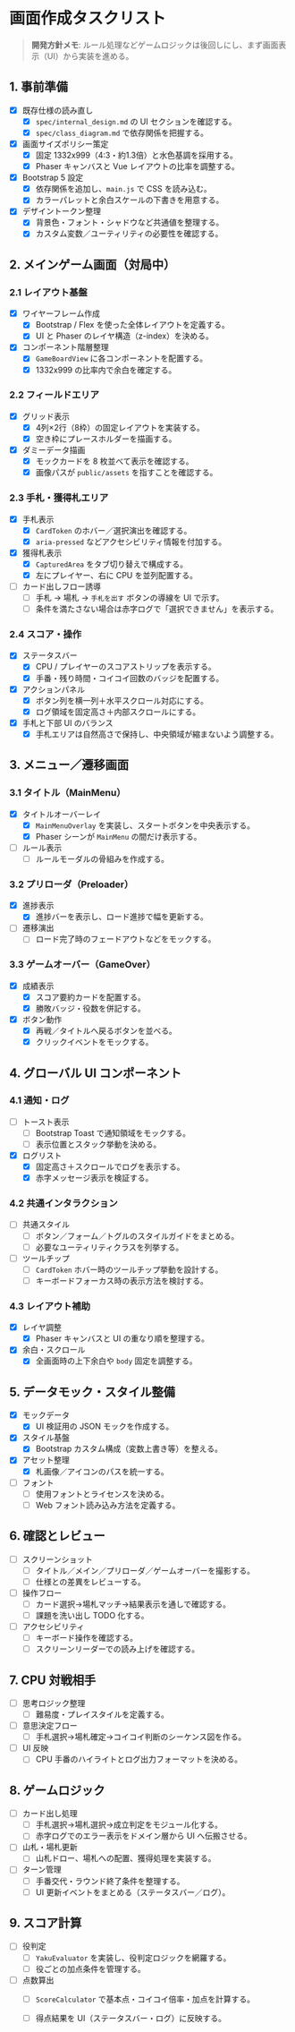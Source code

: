 # 画面作成タスクリスト

> **開発方針メモ**: ルール処理などゲームロジックは後回しにし、まず画面表示（UI）から実装を進める。

## 1. 事前準備
- [x] 既存仕様の読み直し
  - [x] `spec/internal_design.md` の UI セクションを確認する。
  - [x] `spec/class_diagram.md` で依存関係を把握する。
- [x] 画面サイズポリシー策定
  - [x] 固定 1332x999（4:3・約1.3倍）と水色基調を採用する。
  - [x] Phaser キャンバスと Vue レイアウトの比率を調整する。
- [x] Bootstrap 5 設定
  - [x] 依存関係を追加し、`main.js` で CSS を読み込む。
  - [x] カラーパレットと余白スケールの下書きを用意する。
- [x] デザイントークン整理
  - [x] 背景色・フォント・シャドウなど共通値を整理する。
  - [x] カスタム変数／ユーティリティの必要性を確認する。

## 2. メインゲーム画面（対局中）
### 2.1 レイアウト基盤
- [x] ワイヤーフレーム作成
  - [x] Bootstrap / Flex を使った全体レイアウトを定義する。
  - [x] UI と Phaser のレイヤ構造（z-index）を決める。
- [x] コンポーネント階層整理
  - [x] `GameBoardView` に各コンポーネントを配置する。
  - [x] 1332x999 の比率内で余白を確定する。

### 2.2 フィールドエリア
- [x] グリッド表示
  - [x] 4列×2行（8枠）の固定レイアウトを実装する。
  - [x] 空き枠にプレースホルダーを描画する。
- [x] ダミーデータ描画
  - [x] モックカードを 8 枚並べて表示を確認する。
  - [x] 画像パスが `public/assets` を指すことを確認する。

### 2.3 手札・獲得札エリア
- [x] 手札表示
  - [x] `CardToken` のホバー／選択演出を確認する。
  - [x] `aria-pressed` などアクセシビリティ情報を付加する。
- [x] 獲得札表示
  - [x] `CapturedArea` をタブ切り替えで構成する。
  - [x] 左にプレイヤー、右に CPU を並列配置する。
- [ ] カード出しフロー誘導
  - [ ] 手札 → 場札 → `手札を出す` ボタンの導線を UI で示す。
  - [ ] 条件を満たさない場合は赤字ログで「選択できません」を表示する。

### 2.4 スコア・操作
- [x] ステータスバー
  - [x] CPU / プレイヤーのスコアストリップを表示する。
  - [x] 手番・残り時間・コイコイ回数のバッジを配置する。
- [x] アクションパネル
  - [x] ボタン列を横一列＋水平スクロール対応にする。
  - [x] ログ領域を固定高さ＋内部スクロールにする。
- [x] 手札と下部 UI のバランス
  - [x] 手札エリアは自然高さで保持し、中央領域が縮まないよう調整する。

## 3. メニュー／遷移画面
### 3.1 タイトル（MainMenu）
- [x] タイトルオーバーレイ
  - [x] `MainMenuOverlay` を実装し、スタートボタンを中央表示する。
  - [x] Phaser シーンが `MainMenu` の間だけ表示する。
- [ ] ルール表示
  - [ ] ルールモーダルの骨組みを作成する。

### 3.2 プリローダ（Preloader）
- [x] 進捗表示
  - [x] 進捗バーを表示し、ロード進捗で幅を更新する。
- [ ] 遷移演出
  - [ ] ロード完了時のフェードアウトなどをモックする。

### 3.3 ゲームオーバー（GameOver）
- [x] 成績表示
  - [x] スコア要約カードを配置する。
  - [x] 勝敗バッジ・役数を併記する。
- [x] ボタン動作
  - [x] 再戦／タイトルへ戻るボタンを並べる。
  - [x] クリックイベントをモックする。

## 4. グローバル UI コンポーネント
### 4.1 通知・ログ
- [ ] トースト表示
  - [ ] Bootstrap Toast で通知領域をモックする。
  - [ ] 表示位置とスタック挙動を決める。
- [x] ログリスト
  - [x] 固定高さ＋スクロールでログを表示する。
  - [x] 赤字メッセージ表示を検証する。

### 4.2 共通インタラクション
- [ ] 共通スタイル
  - [ ] ボタン／フォーム／トグルのスタイルガイドをまとめる。
  - [ ] 必要なユーティリティクラスを列挙する。
- [ ] ツールチップ
  - [ ] `CardToken` ホバー時のツールチップ挙動を設計する。
  - [ ] キーボードフォーカス時の表示方法を検討する。

### 4.3 レイアウト補助
- [x] レイヤ調整
  - [x] Phaser キャンバスと UI の重なり順を整理する。
- [x] 余白・スクロール
  - [x] 全画面時の上下余白や `body` 固定を調整する。

## 5. データモック・スタイル整備
- [x] モックデータ
  - [x] UI 検証用の JSON モックを作成する。
- [x] スタイル基盤
  - [x] Bootstrap カスタム構成（変数上書き等）を整える。
- [x] アセット整理
  - [x] 札画像／アイコンのパスを統一する。
- [ ] フォント
  - [ ] 使用フォントとライセンスを決める。
  - [ ] Web フォント読み込み方法を定義する。

## 6. 確認とレビュー
- [ ] スクリーンショット
  - [ ] タイトル／メイン／プリローダ／ゲームオーバーを撮影する。
  - [ ] 仕様との差異をレビューする。
- [ ] 操作フロー
  - [ ] カード選択→場札マッチ→結果表示を通しで確認する。
  - [ ] 課題を洗い出し TODO 化する。
- [ ] アクセシビリティ
  - [ ] キーボード操作を確認する。
  - [ ] スクリーンリーダーでの読み上げを確認する。

## 7. CPU 対戦相手
- [ ] 思考ロジック整理
  - [ ] 難易度・プレイスタイルを定義する。
- [ ] 意思決定フロー
  - [ ] 手札選択→場札確定→コイコイ判断のシーケンス図を作る。
- [ ] UI 反映
  - [ ] CPU 手番のハイライトとログ出力フォーマットを決める。

## 8. ゲームロジック
- [ ] カード出し処理
  - [ ] 手札選択→場札選択→成立判定をモジュール化する。
  - [ ] 赤字ログでのエラー表示をドメイン層から UI へ伝搬させる。
- [ ] 山札・場札更新
  - [ ] 山札ドロー、場札への配置、獲得処理を実装する。
- [ ] ターン管理
  - [ ] 手番交代・ラウンド終了条件を整理する。
  - [ ] UI 更新イベントをまとめる（ステータスバー／ログ）。

## 9. スコア計算
- [ ] 役判定
  - [ ] `YakuEvaluator` を実装し、役判定ロジックを網羅する。
  - [ ] 役ごとの加点条件を管理する。
- [ ] 点数算出
  - [ ] `ScoreCalculator` で基本点・コイコイ倍率・加点を計算する。
  - [ ] 得点結果を UI（ステータスバー・ログ）に反映する。

